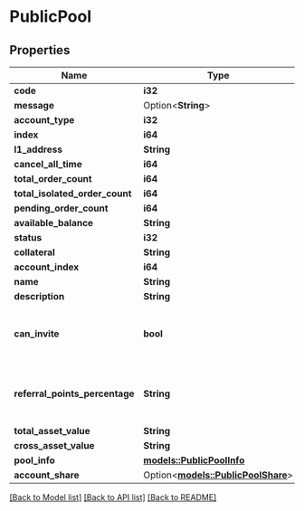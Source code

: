# PublicPool

## Properties

Name | Type | Description | Notes
------------ | ------------- | ------------- | -------------
**code** | **i32** |  | 
**message** | Option<**String**> |  | [optional]
**account_type** | **i32** |  | 
**index** | **i64** |  | 
**l1_address** | **String** |  | 
**cancel_all_time** | **i64** |  | 
**total_order_count** | **i64** |  | 
**total_isolated_order_count** | **i64** |  | 
**pending_order_count** | **i64** |  | 
**available_balance** | **String** |  | 
**status** | **i32** |  | 
**collateral** | **String** |  | 
**account_index** | **i64** |  | 
**name** | **String** |  | 
**description** | **String** |  | 
**can_invite** | **bool** |  Remove After FE uses L1 meta endpoint | 
**referral_points_percentage** | **String** |  Remove After FE uses L1 meta endpoint | 
**total_asset_value** | **String** |  | 
**cross_asset_value** | **String** |  | 
**pool_info** | [**models::PublicPoolInfo**](PublicPoolInfo.md) |  | 
**account_share** | Option<[**models::PublicPoolShare**](PublicPoolShare.md)> |  | [optional]

[[Back to Model list]](../README.md#documentation-for-models) [[Back to API list]](../README.md#documentation-for-api-endpoints) [[Back to README]](../README.md)


